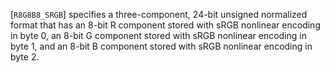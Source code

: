 [`R8G8B8_SRGB`] specifies a three-component, 24-bit unsigned
normalized format that has an 8-bit R component stored with sRGB
nonlinear encoding in byte 0, an 8-bit G component stored with sRGB
nonlinear encoding in byte 1, and an 8-bit B component stored with sRGB
nonlinear encoding in byte 2.